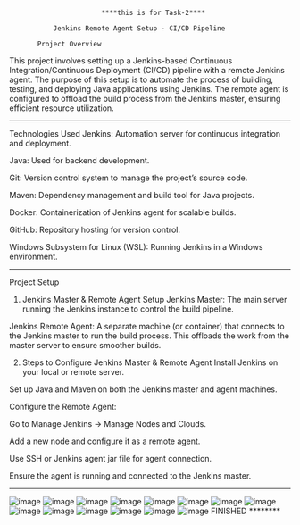                            ****this is for Task-2****

               Jenkins Remote Agent Setup - CI/CD Pipeline

           Project Overview
This project involves setting up a Jenkins-based Continuous Integration/Continuous Deployment (CI/CD) pipeline with a remote Jenkins agent. The purpose of this setup is to automate the process of building, testing, and deploying Java applications using Jenkins. The remote agent is configured to offload the build process from the Jenkins master, ensuring efficient resource utilization.
************************************************************************************************************************************************
Technologies Used
Jenkins: Automation server for continuous integration and deployment.

Java: Used for backend development.

Git: Version control system to manage the project’s source code.

Maven: Dependency management and build tool for Java projects.

Docker: Containerization of Jenkins agent for scalable builds.

GitHub: Repository hosting for version control.

Windows Subsystem for Linux (WSL): Running Jenkins in a Windows environment.
****************************************************************************************************************************************
Project Setup
1. Jenkins Master & Remote Agent Setup
Jenkins Master: The main server running the Jenkins instance to control the build pipeline.

Jenkins Remote Agent: A separate machine (or container) that connects to the Jenkins master to run the build process. This offloads the work from the master server to ensure smoother builds.

2. Steps to Configure Jenkins Master & Remote Agent
Install Jenkins on your local or remote server.

Set up Java and Maven on both the Jenkins master and agent machines.

Configure the Remote Agent:

Go to Manage Jenkins → Manage Nodes and Clouds.

Add a new node and configure it as a remote agent.

Use SSH or Jenkins agent jar file for agent connection.

Ensure the agent is running and connected to the Jenkins master.
************************************************************************************************************************************************
![image](https://github.com/user-attachments/assets/1afccce2-8a60-47dc-af6d-9d02453ba94c)
![image](https://github.com/user-attachments/assets/0671792a-c222-466b-95fe-0af241933efe)
![image](https://github.com/user-attachments/assets/2eac8b49-e39d-4c3e-9beb-eae1f4fe64c9)
![image](https://github.com/user-attachments/assets/02888f1e-431f-4fb0-98d3-a577aeec34db)
![image](https://github.com/user-attachments/assets/44c2d619-577f-4034-b1d4-ca353385d267)
![image](https://github.com/user-attachments/assets/5305d56c-1733-4c7d-a7ad-d7b66ab62478)
![image](https://github.com/user-attachments/assets/06b0b3d3-8c57-4eff-9b36-2aaf53afbd56)
![image](https://github.com/user-attachments/assets/e598aedc-a025-4d25-995b-eccd35daae6c)
![image](https://github.com/user-attachments/assets/42691bb3-26ae-4f62-9e30-671ee4fc9603)
![image](https://github.com/user-attachments/assets/1c0695be-d60a-4a23-8874-cb2e259d0423)
![image](https://github.com/user-attachments/assets/3b550454-ae58-4b4a-9809-d76d03e28ea7)
![image](https://github.com/user-attachments/assets/ea98d0fc-3a8e-482b-95d7-9f2d06952051)
![image](https://github.com/user-attachments/assets/0a2e0260-25c0-4bd7-bfb0-737dac90248d)
![image](https://github.com/user-attachments/assets/dea9efa4-e908-47cf-b2ea-4e2f772e7263)
FINISHED ********






